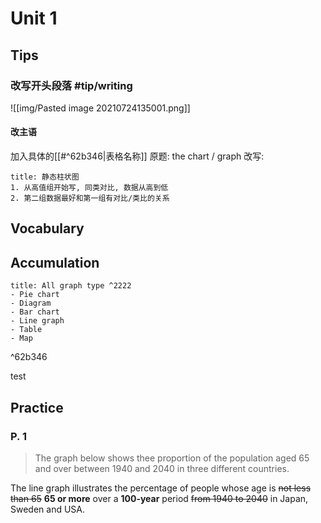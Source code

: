 # Unit 1
## Tips
### 改写开头段落 #tip/writing
![[img/Pasted image 20210724135001.png]]
#### 改主语
加入具体的[[#^62b346|表格名称]]
原题: the chart / graph
改写: 


```ad-tip
title: 静态柱状图
1. 从高值组开始写, 同类对比, 数据从高到低
2. 第二组数据最好和第一组有对比/类比的关系
```


## Vocabulary

## Accumulation

```ad-note
title: All graph type ^2222 
- Pie chart
- Diagram
- Bar chart
- Line graph
- Table
- Map
```

^62b346


test
## Practice

### P. 1
> The graph below shows thee proportion of the  population aged 65 and over between 1940 and 2040 in three different countries.

The line graph illustrates the percentage of people whose age is ~~not less than 65~~ **65 or more** over a **100-year** period ~~from 1940 to 2040~~ in Japan, Sweden and USA.